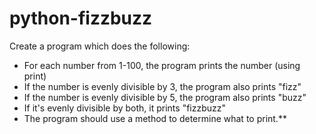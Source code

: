 # python-fizzbuzz

Create a program which does the following:

- For each number from 1-100, the program prints the number (using print)
- If the number is evenly divisible by 3, the program also prints "fizz"
- If the number is evenly divisible by 5, the program also prints "buzz"
- If it's evenly divisible by both, it prints "fizzbuzz"
- The program should use a method to determine what to print.**
